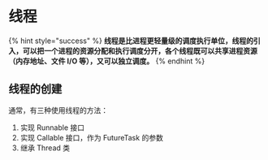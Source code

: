 # 线程

{% hint style="success" %}
**线程是比进程更轻量级的调度执行单位，线程的引入，可以把一个进程的资源分配和执行调度分开，各个线程既可以共享进程资源（内存地址、文件 I/O 等），又可以独立调度。**
{% endhint %}

## 线程的创建

通常，有三种使用线程的方法：

1. 实现 Runnable 接口
2. 实现 Callable 接口，作为 FutureTask 的参数
3. 继承 Thread 类
